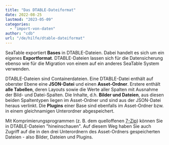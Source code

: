 ```yaml
---
title: "Das DTABLE-Dateiformat"
date: 2022-08-25
lastmod: "2023-05-09"
categories: 
  - "import-von-daten"
author: "cdb"
url: "/de/hilfe/dtable-dateiformat"
---
```


SeaTable exportiert **Bases** in DTABLE-Dateien. Dabei handelt es sich um ein eigenes **Exportformat**. DTABLE-Dateien lassen sich für die Datensicherung ebenso wie für die Migration von einem auf ein anderes SeaTable System verwenden.

DTABLE-Dateien sind Containerdateien. Eine DTABLE-Datei enthält auf oberster Ebene eine **JSON-Datei** und einen **Asset-Ordner**. Erstere enthält **alle Tabellen**, deren Layouts sowie die Werte aller Spalten mit Ausnahme der Bild- und Datei-Spalten. Die Inhalte, d.h. **Bilder und Dateien**, aus diesen beiden Spaltentypen liegen im Asset-Ordner und sind aus der JSON-Datei heraus verlinkt. Die **Plugins** einer Base sind ebenfalls im Asset-Ordner bzw. in einem gleichnamigen Unterordner abgespeichert.

Mit Komprimierungsprogrammen (z. B. dem quelloffenen [7-Zip](https://www.7-zip.org/)) können Sie in DTABLE-Dateien "hineinschauen". Auf diesem Weg haben Sie auch Zugriff auf die in den drei Unterordnern des Asset-Ordners gespeicherten Dateien - also Bilder, Dateien und Plugins.
